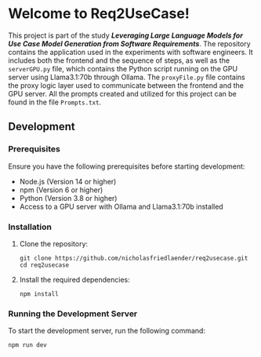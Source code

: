 # Welcome to Req2UseCase!

This project is part of the study ***Leveraging Large Language Models for Use Case Model Generation from Software Requirements***. The repository contains the application used in the experiments with software engineers. It includes both the frontend and the sequence of steps, as well as the `serverGPU.py` file, which contains the Python script running on the GPU server using Llama3.1:70b through Ollama. The `proxyFile.py` file contains the proxy logic layer used to communicate between the frontend and the GPU server. All the prompts created and utilized for this project can be found in the file `Prompts.txt`.

## Development

### Prerequisites

Ensure you have the following prerequisites before starting development:

- Node.js (Version 14 or higher)
- npm (Version 6 or higher)
- Python (Version 3.8 or higher)
- Access to a GPU server with Ollama and Llama3.1:70b installed

### Installation

1. Clone the repository:

    ```shell
    git clone https://github.com/nicholasfriedlaender/req2usecase.git
    cd req2usecase
    ```

2. Install the required dependencies:

    ```shell
    npm install
    ```

### Running the Development Server

To start the development server, run the following command:

```shell
npm run dev
